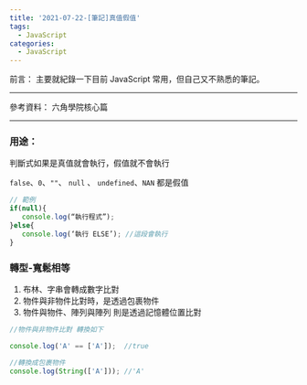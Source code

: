 ```yaml
---
title: '2021-07-22-[筆記]真值假值'
tags:
  - JavaScript
categories:
  - JavaScript
---
```

前言：
主要就紀錄一下目前 JavaScript 常用，但自己又不熟悉的筆記。

<!-- more -->

---
參考資料：
六角學院核心篇

---
### 用途：
判斷式如果是真值就會執行，假值就不會執行

`false`、`0`、`""`、 `null` 、 `undefined`、`NAN` 都是假值

```jsx
// 範例
if(null){
   console.log(“執行程式”);
}else{
   console.log(‘執行 ELSE’); //這段會執行
}

```

### 轉型-寬鬆相等
1. 布林、字串會轉成數字比對
2. 物件與非物件比對時，是透過包裹物件
3. 物件與物件、陣列與陣列 則是透過記憶體位置比對

```jsx
//物件與非物件比對 轉換如下

console.log('A' == ['A']);  //true

//轉換成包裹物件
console.log(String(['A'])); //'A'
```